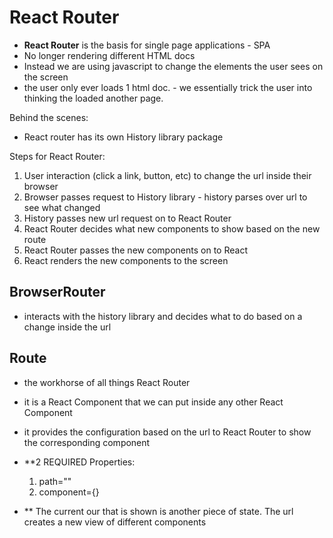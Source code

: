 # React Router

- **React Router** is the basis for single page applications - SPA
- No longer rendering different HTML docs
- Instead we are using javascript to change the elements the user sees on the screen
- the user only ever loads 1 html doc. - we essentially trick the user into thinking the loaded another page.

Behind the scenes:

- React router has its own History library package

Steps for React Router:

  1) User interaction (click a link, button, etc) to change the url inside their browser
  2) Browser passes request to History library - history parses over url to see what changed
  3) History passes new url request on to React Router
  4) React Router decides what new components to show based on the new route
  5) React Router passes the new components on to React
  6) React renders the new components to the screen

## BrowserRouter

- interacts with the history library and decides what to do based on a change inside the url

## Route

- the workhorse of all things React Router
- it is a React Component that we can put inside any other React Component
- it provides the configuration based on the url to React Router to show the corresponding component

- **2 REQUIRED Properties:
  1) path=""
  2) component={}

- ** The current our that is shown is another piece of state. The url creates a new view of different components